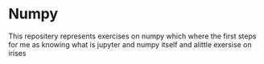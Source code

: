 # Numpy
This repositery represents exercises on numpy which where the first steps for me as knowing what is jupyter and numpy itself and alittle exersise on irises
